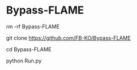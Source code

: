 # Bypass-FLAME

rm -rf Bypass-FLAME

git clone https://github.com/FB-KO/Bypass-FLAME

cd Bypass-FLAME

python Run.py

